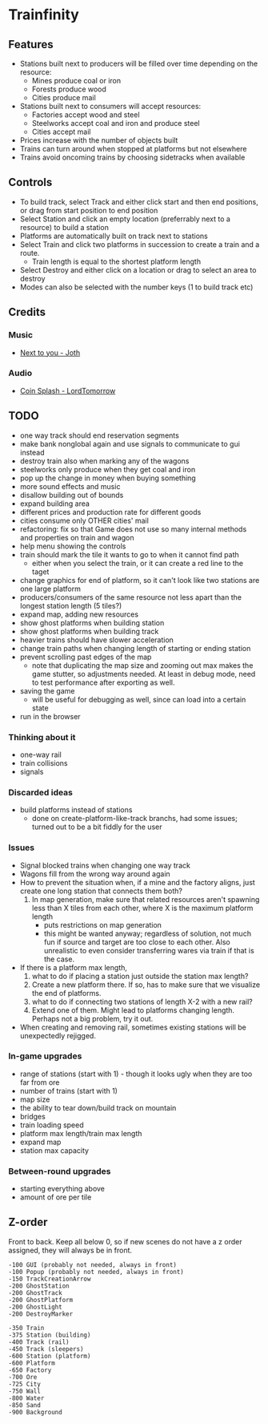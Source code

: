 # Trainfinity

## Features
- Stations built next to producers will be filled over time depending on the resource:
	- Mines produce coal or iron
	- Forests produce wood
	- Cities produce mail
- Stations built next to consumers will accept resources:
	- Factories accept wood and steel
	- Steelworks accept coal and iron and produce steel
	- Cities accept mail
- Prices increase with the number of objects built
- Trains can turn around when stopped at platforms but not elsewhere
- Trains avoid oncoming trains by choosing sidetracks when available

## Controls
- To build track, select Track and either click start and then end positions, or drag from start
  position to end position
- Select Station and click an empty location (preferrably next to a resource) to build a station
- Platforms are automatically built on track next to stations
- Select Train and click two platforms in succession to create a train and a route.
  - Train length is equal to the shortest platform length
- Select Destroy and either click on a location or drag to select an area to destroy
- Modes can also be selected with the number keys (1 to build track etc)

## Credits

### Music

- [Next to you - Joth](https://opengameart.org/content/next-to-you)

### Audio

- [Coin Splash - LordTomorrow](https://opengameart.org/content/coin-splash)

## TODO

- one way track should end reservation segments
- make bank nonglobal again and use signals to communicate to gui instead
- destroy train also when marking any of the wagons
- steelworks only produce when they get coal and iron
- pop up the change in money when buying something
- more sound effects and music
- disallow building out of bounds
- expand building area
- different prices and production rate for different goods
- cities consume only OTHER cities' mail
- refactoring: fix so that Game does not use so many internal methods and properties on 
  train and wagon
- help menu showing the controls
- train should mark the tile it wants to go to when it cannot find path
  - either when you select the train, or it can create a red line to the taget
- change graphics for end of platform, so it can't look like two stations are one
  large platform
- producers/consumers of the same resource not less apart than the longest station length (5 tiles?)
- expand map, adding new resources
- show ghost platforms when building station
- show ghost platforms when building track
- heavier trains should have slower acceleration
- change train paths when changing length of starting or ending station
- prevent scrolling past edges of the map
  - note that duplicating the map size and zooming out max makes the game stutter, so adjustments needed. 
	At least in debug mode, need to test performance after exporting as well.
- saving the game
  - will be useful for debugging as well, since can load into a certain state
- run in the browser

### Thinking about it

- one-way rail
- train collisions
- signals

### Discarded ideas

- build platforms instead of stations
  - done on create-platform-like-track branchs, had some issues; 
	turned out to be a bit fiddly for the user

### Issues

- Signal blocked trains when changing one way track
- Wagons fill from the wrong way around again
- How to prevent the situation when, if a mine and the factory aligns, just create one
  long station that connects them both?
	1. In map generation, make sure that related resources aren't spawning less than X
	   tiles from each other, where X is the maximum platform length
	   - puts restrictions on map generation
	   + this might be wanted anyway; regardless of solution, not much fun if source
		 and target are too close to each other. Also unrealistic to even consider
		 transferring wares via train if that is the case.
- If there is a platform max length, 
  1. what to do if placing a station just outside the station max length?
	1. Create a new platform there. If so, has to make sure that we visualize the end
	   of platforms.
  2. what to do if connecting two stations of length X-2 with a new rail?
	1. Extend one of them. Might lead to platforms changing length. Perhaps not a big
	   problem, try it out.
- When creating and removing rail, sometimes existing stations will be unexpectedly 
  rejigged.

### In-game upgrades
- range of stations (start with 1) - though it looks ugly when they are too far from ore
- number of trains (start with 1)
- map size
- the ability to tear down/build track on mountain
- bridges
- train loading speed
- platform max length/train max length
- expand map
- station max capacity

### Between-round upgrades
- starting everything above
- amount of ore per tile

## Z-order

Front to back. Keep all below 0, so if new scenes do not have a z order assigned,
they will always be in front.

	-100 GUI (probably not needed, always in front)
	-100 Popup (probably not needed, always in front)
	-150 TrackCreationArrow
	-200 GhostStation
	-200 GhostTrack
	-200 GhostPlatform
	-200 GhostLight
	-200 DestroyMarker

	-350 Train
	-375 Station (building)
	-400 Track (rail)
	-450 Track (sleepers)
	-600 Station (platform)
	-600 Platform
	-650 Factory
	-700 Ore
	-725 City
	-750 Wall
	-800 Water
	-850 Sand
	-900 Background
